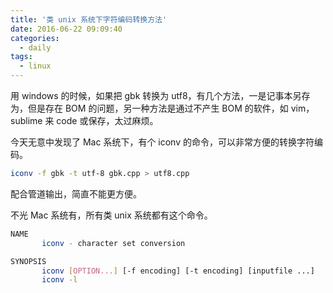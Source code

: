 ```yaml
---
title: '类 unix 系统下字符编码转换方法'
date: 2016-06-22 09:09:40
categories:
  - daily
tags:
  - linux
---
```


用 windows 的时候，如果把 gbk 转换为 utf8，有几个方法，一是记事本另存为，但是存在 BOM 的问题，另一种方法是通过不产生 BOM 的软件，如 vim，sublime 来 code 或保存，太过麻烦。

今天无意中发现了 Mac 系统下，有个 iconv 的命令，可以非常方便的转换字符编码。

```bash
iconv -f gbk -t utf-8 gbk.cpp > utf8.cpp
```

配合管道输出，简直不能更方便。

不光 Mac 系统有，所有类 unix 系统都有这个命令。

```bash
NAME
       iconv - character set conversion

SYNOPSIS
       iconv [OPTION...] [-f encoding] [-t encoding] [inputfile ...]
       iconv -l

```
